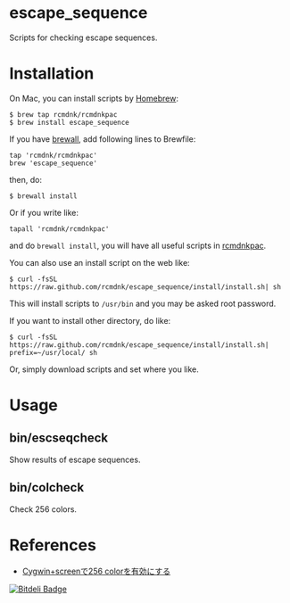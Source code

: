 escape_sequence
===============

Scripts for checking escape sequences.

# Installation

On Mac, you can install scripts by [Homebrew](https://github.com/mxcl/homebrew):

    $ brew tap rcmdnk/rcmdnkpac
    $ brew install escape_sequence

If you have [brewall](https://github.com/rcmdnk/homebrew-brewall), add following lines to Brewfile:

    tap 'rcmdnk/rcmdnkpac'
    brew 'escape_sequence'

then, do:

    $ brewall install

Or if you write like:

    tapall 'rcmdnk/rcmdnkpac'

and do `brewall install`, you will have all useful scripts in
[rcmdnkpac](https://github.com/rcmdnk/homebrew-rcmdnkpac).

You can also use an install script on the web like:

    $ curl -fsSL https://raw.github.com/rcmdnk/escape_sequence/install/install.sh| sh

This will install scripts to `/usr/bin`
and you may be asked root password.

If you want to install other directory, do like:

    $ curl -fsSL https://raw.github.com/rcmdnk/escape_sequence/install/install.sh|  prefix=~/usr/local/ sh

Or, simply download scripts and set where you like.

# Usage

## bin/escseqcheck

Show results of escape sequences.

## bin/colcheck

Check 256 colors.


# References

* [Cygwin+screenで256 colorを有効にする](http://rcmdnk.github.io/blog/2013/09/05/computer-cygwin-putty-vim/)



[![Bitdeli Badge](https://d2weczhvl823v0.cloudfront.net/rcmdnk/escape_sequence/trend.png)](https://bitdeli.com/free "Bitdeli Badge")


